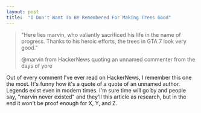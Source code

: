 ```yaml
---
layout: post
title:  "I Don't Want To Be Remembered For Making Trees Good"
---
```


> "Here lies marvin, who valiantly sacrificed his life in the name of progress.
> Thanks to his heroic efforts, the trees in GTA 7 look very good."
> 
> @marvin from HackerNews quoting an unnamed commenter from the days of yore

Out of every comment I've ever read on HackerNews, I remember this one the most. It's funny how it's a quote of a quote of an unnamed author. Legends exist even in modern times. I'm sure time will go by and people say, "marvin never existed" and they'll this article as research, but in the end it won't be proof enough for X, Y, and Z.
